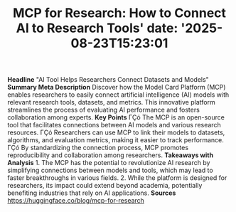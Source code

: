 ﻿---
title: "MCP for Research: How to Connect AI to Research Tools'
date: '2025-08-23T15:23:01"
category: "Markets"
summary: ""
slug: "mcp for research how to connect ai to research tools"
source_urls:
  - "https://huggingface.co/blog/mcp-for-research"
seo:
  title: "MCP for Research: How to Connect AI to Research Tools | Hash n Hedge'
  description: '"
  keywords: ["news", "markets", "brief"]
---
**Headline** "AI Tool Helps Researchers Connect Datasets and Models"  **Summary Meta Description** Discover how the Model Card Platform (MCP) enables researchers to easily connect artificial intelligence (AI) models with relevant research tools, datasets, and metrics. This innovative platform streamlines the process of evaluating AI performance and fosters collaboration among experts.  **Key Points**  ΓÇó The MCP is an open-source tool that facilitates connections between AI models and various research resources. ΓÇó Researchers can use MCP to link their models to datasets, algorithms, and evaluation metrics, making it easier to track performance. ΓÇó By standardizing the connection process, MCP promotes reproducibility and collaboration among researchers.  **Takeaways with Analysis**  1. The MCP has the potential to revolutionize AI research by simplifying connections between models and tools, which may lead to faster breakthroughs in various fields. 2. While the platform is designed for researchers, its impact could extend beyond academia, potentially benefiting industries that rely on AI applications.  **Sources** https://huggingface.co/blog/mcp-for-research 
